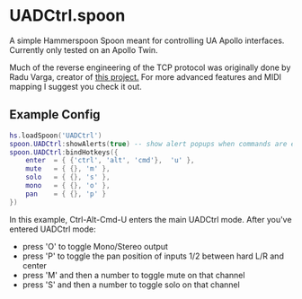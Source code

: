# UADCtrl.spoon

A simple Hammerspoon Spoon meant for controlling UA Apollo interfaces. Currently only tested on an Apollo Twin.

Much of the reverse engineering of the TCP protocol was originally done by Radu Varga, creator of [this project.](https://github.com/raduvarga/UA-Midi-Control) For more advanced features and MIDI mapping I suggest you check it out.

## Example Config

```lua
hs.loadSpoon('UADCtrl')
spoon.UADCtrl:showAlerts(true) -- show alert popups when commands are executed
spoon.UADCtrl:bindHotkeys({
    enter  = { {'ctrl', 'alt', 'cmd'},  'u' },
    mute   = { {}, 'm' },
    solo   = { {}, 's' },
    mono   = { {}, 'o' },
    pan    = { {}, 'p' }
})
```

In this example, Ctrl-Alt-Cmd-U enters the main UADCtrl mode. After you've entered UADCtrl mode:

- press 'O' to toggle Mono/Stereo output
- press 'P' to toggle the pan position of inputs 1/2 between hard L/R and center
- press 'M' and then a number to toggle mute on that channel
- press 'S' and then a number to toggle solo on that channel